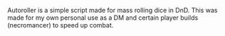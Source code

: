 Autoroller is a simple script made for mass rolling dice in DnD.
This was made for my own personal use as a DM and certain player builds (necromancer) to speed up combat.
